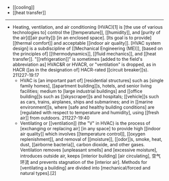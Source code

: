 - [[cooling]]
- [[heat transfer]]
- ---
- Heating, ventilation, and air conditioning (HVAC)[1] is [the use of various technologies to] control the [[temperature]], [[humidity]], and [purity of the air]([[air purity]]) [in an enclosed space]. [Its goal is to provide] [[thermal comfort]] and acceptable [[indoor air quality]]. [HVAC system design] is a subdiscipline of [[Mechanical Engineering (ME)]], [based on the principles of] [[thermodynamics]], [[fluid mechanics]], and [[heat transfer]]. "[[refrigeration]]" is sometimes [added to the field's abbreviation as] HVAC&R or HVACR, or "ventilation" is dropped, as in HACR ([as in the designation of] HACR-rated [[circuit breaker]]s).
211227-19:17
    - HVAC is [an important part of] [residential structures] such as [single family homes], [[apartment building]]s, hotels, and senior living facilities; medium to [large industrial buildings] and [[office building]]s such as [[skyscraper]]s and hospitals; [[vehicle]]s such as cars, trains, airplanes, ships and submarines; and in [[marine environment]]s, where [safe and healthy building conditions] are [regulated with respect to temperature and humidity], using [[fresh air]] from outdoors.
211227-19:40
    - Ventilating or [[ventilation]] (the "V" in HVAC) is the process of [exchanging or replacing air] [in any space] to provide high [[indoor air quality]] which involves [[temperature control]], [[oxygen replenishment]], and removal of [[moisture]], [[odor]]s, smoke, heat, dust, [[airborne bacteria]], carbon dioxide, and other gases. Ventilation removes [unpleasant smells] and [excessive moisture], introduces outside air, keeps [interior building] [air circulating], 空气环流 and prevents stagnation of the [interior air]. Methods for [ventilating a building] are divided into [mechanical/forced and natural types].[2]
